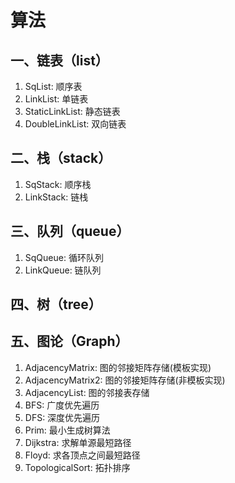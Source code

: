 # 算法

## 一、链表（list）
1. SqList: 顺序表
2. LinkList: 单链表
3. StaticLinkList: 静态链表
4. DoubleLinkList: 双向链表 

## 二、栈（stack）
1. SqStack: 顺序栈
2. LinkStack: 链栈

## 三、队列（queue）
1. SqQueue: 循环队列
2. LinkQueue: 链队列

## 四、树（tree）

## 五、图论（Graph）
1. AdjacencyMatrix: 图的邻接矩阵存储(模板实现)
2. AdjacencyMatrix2: 图的邻接矩阵存储(非模板实现)
3. AdjacencyList: 图的邻接表存储
4. BFS: 广度优先遍历
5. DFS: 深度优先遍历
6. Prim: 最小生成树算法
7. Dijkstra: 求解单源最短路径
8. Floyd: 求各顶点之间最短路径
9. TopologicalSort: 拓扑排序